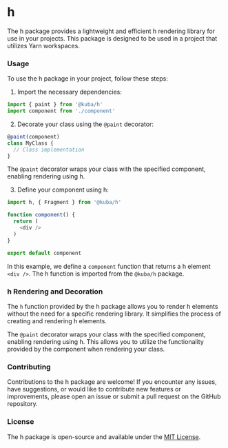 # h

The h package provides a lightweight and efficient h rendering library for use in your projects. This package is designed to be used in a project that utilizes Yarn workspaces.

### Usage

To use the h package in your project, follow these steps:

1. Import the necessary dependencies:

```js
import { paint } from '@kuba/h'
import component from './component'
```

2. Decorate your class using the `@paint` decorator:

```js
@paint(component)
class MyClass {
  // Class implementation
}
```

The `@paint` decorator wraps your class with the specified component, enabling rendering using h.

3. Define your component using h:

```js
import h, { Fragment } from '@kuba/h'

function component() {
  return (
    <div />
  )
}

export default component

```

In this example, we define a `component` function that returns a h element `<div />`. The h function is imported from the `@kuba/h` package.

### h Rendering and Decoration

The `h` function provided by the h package allows you to render h elements without the need for a specific rendering library. It simplifies the process of creating and rendering h elements.

The `@paint` decorator wraps your class with the specified component, enabling rendering using h. This allows you to utilize the functionality provided by the component when rendering your class.

### Contributing

Contributions to the h package are welcome! If you encounter any issues, have suggestions, or would like to contribute new features or improvements, please open an issue or submit a pull request on the GitHub repository.

### License

The h package is open-source and available under the [MIT License](https://opensource.org/licenses/MIT).
